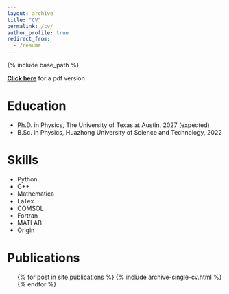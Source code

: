 ```yaml
---
layout: archive
title: "CV"
permalink: /cv/
author_profile: true
redirect_from:
  - /resume
---
```


{% include base_path %}

<!--[**Click here**](https://www.dropbox.com/s/kl5alwh0rr6aute/ze_CV.pdf?dl=0) for a pdf version (continue to website)-->
[**Click here**](http://ze-ouyang.github.io/files/ze_CV_formal.pdf)  for a pdf version    
<!--[**Click here**](http://ze-ouyang.github.io/files/ze_CV(11.3).pdf)  for fun, my friend-->

Education
======
* Ph.D. in Physics, The University of Texas at Austin, 2027 (expected)
* B.Sc. in Physics, Huazhong University of Science and Technology, 2022

Skills
======
* Python
* C++
* Mathematica
* LaTex
* COMSOL
* Fortran
* MATLAB
* Origin

Publications
======
  <ul>{% for post in site.publications %}
    {% include archive-single-cv.html %}
  {% endfor %}</ul>
  
<!-- Talks
======
  <ul>{% for post in site.talks %}
    {% include archive-single-talk-cv.html %}
  {% endfor %}</ul>
  
Teaching
======
  <ul>{% for post in site.teaching %}
    {% include archive-single-cv.html %}
  {% endfor %}</ul>
  
Service and leadership
======
* Currently signed in to 43 different slack teams
 -->
